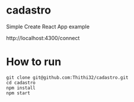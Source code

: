 # cadastro
Simple Create React App example

http://localhost:4300/connect

# How to run

```
git clone git@github.com:Thithi32/cadastro.git
cd cadastro
npm install
npm start
```


